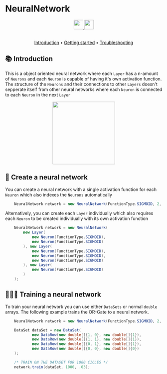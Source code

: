 # NeuralNetwork

<div align="center">
  <a href="https://www.oracle.com/java/" target="_blank">
    <img
      src="https://img.shields.io/badge/Written%20in-java-%23EF4041?style=for-the-badge"
      height="30"
    />
  </a>
  <a href="https://github.com/micartey/NeuralNetwork/actions/workflows/maven-publish.yml" target="_blank">
    <img
      src="https://img.shields.io/badge/actions-build-%27a147?style=for-the-badge"
      height="30"
    />
  </a>
</div>

<br />

<p align="center">
  <a href="#-introduction">Introduction</a> •
  <a href="#-create-a-neural-network">Getting started</a> •
  <a href="https://github.com/micartey/NeuralNetwork/issues">Troubleshooting</a>
</p>

## 📚 Introduction

This is a object oriented neural network where each `Layer` has a n-amount of `Neurons` and each `Neuron` is capable of having it's own activation function. The structure of the `Neurons` and their connections to other `Layers` doesn't sepperate itself from other neural networks where each `Neuron` is connected to each `Neuron` in the next `Layer`

<div align="center">
    <img
      height="200px"
      src="images/Network.png"
    />
</div>

## 🧱 Create a neural network

You can create a neural network with a single activation function for each `Neuron` which also indexes the `Neurons` automatically

```java
    NeuralNetwork network = new NeuralNetwork(FunctionType.SIGMOID, 2, 3, 1);
```

Alternatively, you can create each `Layer` individually which also requires each `Neuron` to be created individually with its own activation function

```java
    NeuralNetwork network = new NeuralNetwork(
        new Layer(
            new Neuron(FunctionType.SIGMOID),
            new Neuron(FunctionType.SIGMOID)
        ), new Layer(
            new Neuron(FunctionType.SIGMOID),
            new Neuron(FunctionType.SIGMOID),
            new Neuron(FunctionType.SIGMOID)
        ), new Layer(
            new Neuron(FunctionType.SIGMOID)
        )
    );
```

## 🏋🏽‍♂️ Training a neural network

To train your neural network you can use either `DataSets` or normal `double` arrays. The following example trains the OR-Gate to a neural network.

```java
    NeuralNetwork network = new NeuralNetwork(FunctionType.SIGMOID, 2, 3, 1);

    DataSet dataSet = new DataSet(
            new DataRow(new double[]{1, 0}, new double[]{1}),
            new DataRow(new double[]{1, 1}, new double[]{1}),
            new DataRow(new double[]{0, 1}, new double[]{1}),
            new DataRow(new double[]{0, 0}, new double[]{0})
    );

    /* TRAIN ON THE DATASET FOR 1000 CICLES */
    network.train(dataSet, 1000, .03);
```